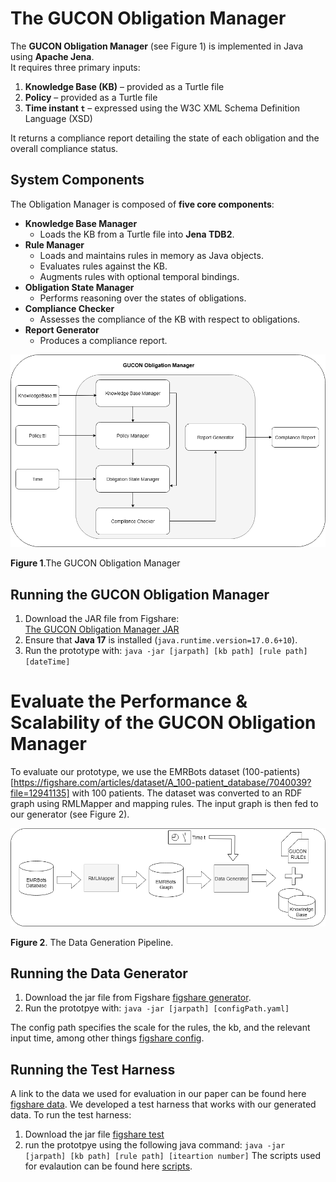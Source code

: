 # The GUCON Obligation Manager 

The **GUCON Obligation Manager** (see Figure 1) is implemented in Java using **Apache Jena**.  
It requires three primary inputs:  

1. **Knowledge Base (KB)** – provided as a Turtle file  
2. **Policy** – provided as a Turtle file  
3. **Time instant `t`** – expressed using the W3C XML Schema Definition Language (XSD)
   
It returns a compliance report detailing the state of each obligation and the overall compliance status.  

## System Components  

The Obligation Manager is composed of **five core components**:  

- **Knowledge Base Manager**  
  - Loads the KB from a Turtle file into **Jena TDB2**.  
- **Rule Manager**  
  - Loads and maintains rules in memory as Java objects.  
  - Evaluates rules against the KB.  
  - Augments rules with optional temporal bindings.  
- **Obligation State Manager**  
  - Performs reasoning over the states of obligations.  
- **Compliance Checker**  
  - Assesses the compliance of the KB with respect to obligations.  
- **Report Generator**  
  - Produces a compliance report.  

![the gucon obligation manager](https://github.com/Ines-Akaichi/Temporal-GUCON/blob/main/obligation-diagram-component.png) 

**Figure 1**.The GUCON Obligation Manager 

## Running the GUCON Obligation Manager  

1. Download the JAR file from Figshare:  
[The GUCON Obligation Manager JAR](https://figshare.com/articles/software/The_GUCON_Obligation_Manager/29941160?file=57285929)  
2. Ensure that **Java 17** is installed (`java.runtime.version=17.0.6+10`).  
3. Run the prototype with:
       `java -jar [jarpath] [kb path] [rule path] [dateTime]`

# Evaluate the Performance & Scalability of the GUCON Obligation Manager 

To evaluate our prototype, we use the EMRBots dataset (100-patients) [https://figshare.com/articles/dataset/A_100-patient_database/7040039?file=12941135] with 100 patients. The dataset was converted to an RDF graph using RMLMapper and mapping rules. The input graph is then fed to our generator (see Figure 2). 

![the data generation pipeline]( https://github.com/Ines-Akaichi/Temporal-GUCON/blob/main/data-generation-pipeline.png) 

**Figure 2**. The Data Generation Pipeline. 

## Running the Data Generator   
1.  Download the jar file from Figshare [figshare generator](https://figshare.com/articles/software/Evaluation_of_the_GUCON_Obligation_Manager/29941226).
2.  Run the prototpye with: 
  `java -jar [jarpath] [configPath.yaml]`

The config path specifies the scale for the rules, the kb, and the relevant input time, among other things [figshare config](https://figshare.com/articles/software/Evaluation_of_the_GUCON_Obligation_Manager/29941226).

## Running the Test Harness   
A link to the data we used for evaluation in our paper can be found here [figshare data](https://figshare.com/articles/dataset/RDF_Data_For_the_EMRBots_Dataset/29941235).
We developed a test harness that works with our generated data. To run the test harness:
1. Download the jar file [figshare test](https://figshare.com/articles/software/Evaluation_of_the_GUCON_Obligation_Manager/29941226)
2.  run the prototpye using the following java command: 
`java -jar [jarpath] [kb path] [rule path] [iteartion number]`
The scripts used for evalaution can be found here [scripts](https://github.com/Ines-Akaichi/Temporal-GUCON/tree/main/scripts).

